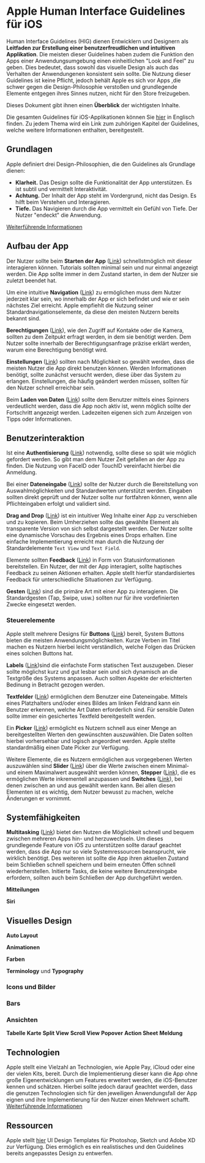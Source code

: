 # Apple Human Interface Guidelines für iOS
Human Interface Guidelines (HIG) dienen Entwicklern und Designern als **Leitfaden zur Erstellung einer benutzerfreudlichen und intuitiven Applikation**. Die meisten dieser Guidelines haben zudem die Funktion den Apps einer Anwendungsumgebung einen einheitlichen "Look and Feel" zu geben. Dies bedeutet, dass sowohl das visuelle Design als auch das Verhalten der Anwendungenen konsistent sein sollte.  Die Nutzung dieser Guidelines ist keine Pflicht, jedoch behält Apple es sich vor Apps ,die schwer gegen die Design-Philosophie verstoßen und grundlegende Elemente entgegen ihres Sinnes nutzen, nicht für den Store freizugeben.

Dieses Dokument gibt ihnen einen **Überblick** der wichtigsten Inhalte.

Die gesamten Guidelines für iOS-Applikationen können Sie [hier](https://developer.apple.com/ios/human-interface-guidelines/overview/themes/) in Englisch finden. Zu jedem Thema wird ein Link zum zuhörigen Kapitel der Guidelines, welche weitere Informationen enthalten, bereitgestellt. 
## Grundlagen
Apple definiert drei Design-Philosophien, die den Guidelines als Grundlage dienen:
* **Klarheit.** Das Design sollte die Funktionalität der App unterstützen. Es ist subtil und vermittelt Interaktivität. 
* **Achtung.** Der Inhalt der App steht im Vordergrund, nicht das Design. Es hilft beim Verstehen und Interagieren.
* **Tiefe.** Das Navigieren durch die App vermittelt ein Gefühl von Tiefe. Der Nutzer "endeckt" die Anwendung.

[Weiterführende Informationen](https://developer.apple.com/ios/human-interface-guidelines/overview/themes/)
## Aufbau der App
Der Nutzer sollte beim **Starten der App** ([Link](https://developer.apple.com/ios/human-interface-guidelines/app-architecture/onboarding/)) schnellstmöglich mit dieser interagieren können. Tutorials sollten minimal sein und nur einmal angezeigt werden. Die App sollte immer in dem Zustand starten, in dem der Nutzer sie zuletzt beendet hat.  

Um eine intuitive **Navigation** ([Link](https://developer.apple.com/ios/human-interface-guidelines/app-architecture/navigation/)) zu ermöglichen muss dem Nutzer jederzeit klar sein, wo innerhalb der App er sich befindet und wie er sein nächstes Ziel erreicht. Apple empfiehlt die Nutzung seiner Standardnavigationselemente, da diese den meisten Nutzern bereits bekannt sind.

**Berechtigungen** ([Link](https://developer.apple.com/ios/human-interface-guidelines/app-architecture/requesting-permission/)), wie den Zugriff auf Kontakte oder die Kamera, sollten zu dem Zeitpukt erfragt werden, in dem sie benötigt werden. Dem Nutzer sollte innerhalb der Berechtigungsanfrage präzise erklärt werden, warum eine Berechtigung benötigt wird.


**Einstellungen** ([Link](https://developer.apple.com/ios/human-interface-guidelines/app-architecture/settings/)) sollten nach Möglichkeit so gewählt werden, dass die meisten Nutzer die App direkt benutzen können. Werden Informationen benötigt, sollte zunächst versucht werden, diese über das System zu erlangen. Einstellungen, die häufig geändert werden müssen, sollten für den Nutzer schnell erreichbar sein.

Beim **Laden von Daten** ([Link](https://developer.apple.com/ios/human-interface-guidelines/app-architecture/loading/)) sollte dem Benutzer mittels eines Spinners verdeutlicht werden, dass die App noch aktiv ist, wenn möglich 
sollte der Fortschritt angezeigt werden. Ladezeiten eigenen sich zum Anzeigen von Tipps oder Informationen. 

## Benutzerinteraktion
Ist eine **Authentisierung** ([Link](https://developer.apple.com/ios/human-interface-guidelines/user-interaction/authentication/)) notwendig, sollte diese so spät wie möglich gefordert werden. So gibt man dem Nutzer Zeit gefallen an der App zu finden. Die Nutzung von FaceID oder TouchID vereinfacht hierbei die Anmeldung.

Bei einer **Dateneingabe** ([Link](https://developer.apple.com/ios/human-interface-guidelines/user-interaction/data-entry/)) sollte der Nutzer durch die Bereitstellung von Auswahlmöglichkeiten und Standardwerten unterstützt werden. Eingaben sollten direkt geprüft und der Nutzer sollte nur fortfahren können, wenn alle Pflichteingaben erfolgt und validiert sind.

**Drag and Drop** ([Link](https://developer.apple.com/ios/human-interface-guidelines/user-interaction/drag-and-drop/)) ist ein intuitiver Weg Inhalte einer App zu verschieben und zu kopieren. Beim Umherziehen sollte das gewählte Element als transparente Version von sich selbst dargestellt werden. Der Nutzer sollte eine dynamische Vorschau des Ergebnis eines Drops erhalten. Eine einfache Implementierung erreicht man durch die Nutzung der Standardelemente `Text View` und `Text Field`.  

Elemente sollten **Feedback** ([Link](https://developer.apple.com/ios/human-interface-guidelines/user-interaction/feedback/)) in Form von Statusinformationen bereitstellen. Ein Nutzer, der mit der App interagiert, sollte haptisches Feedback zu seinen Aktionen erhalten. Apple stellt hierfür standardisiertes Feedback für unterschiedliche Situationen zur Verfügung.

**Gesten** ([Link](https://developer.apple.com/ios/human-interface-guidelines/user-interaction/gestures/)) sind die primäre Art mit einer App zu interagieren. Die Standardgesten (Tap, Swipe, usw.) sollten nur für ihre vordefinierten Zwecke eingesetzt werden. 
### Steuerelemente
Apple stellt mehrere Designs für **Buttons** ([Link](https://developer.apple.com/ios/human-interface-guidelines/controls/buttons/)) bereit, System Buttons bieten die meisten Anwendungsmöglichkeiten. Kurze Verben im Titel machen es Nutzern hierbei leicht verständlich, welche Folgen das Drücken eines solchen Buttons hat. 

**Labels** ([Link](https://developer.apple.com/ios/human-interface-guidelines/controls/labels/))sind die einfachste Form statischen Text auszugeben. Dieser sollte möglichst kurz und gut lesbar sein und sich dynamisch an die Textgröße des Systems anpassen. Auch sollten Aspekte der erleichterten Bedinung in Betracht gezogen werden.

**Textfelder** ([Link](https://developer.apple.com/ios/human-interface-guidelines/controls/text-fields/)) ermöglichen dem Benutzer eine Dateneingabe. Mittels eines Platzhalters und/oder eines Bildes am linken Feldrand kann ein Benutzer erkennen, welche Art Daten erforderlich sind. Für sensible Daten sollte immer ein gesichertes Textfeld bereitgestellt werden. 

Ein **Picker** ([Link](https://developer.apple.com/ios/human-interface-guidelines/controls/pickers/)) ermöglicht es Nutzern schnell aus einer Menge an bereitgestellten Werten den gewünschten auszuwählen. Die Daten sollten hierbei vorhersehbar und logisch angeordnet werden. Apple stellte standardmäßig einen Date Picker zur Verfügung.

Weitere Elemente, die es Nutzern ermöglichen aus vorgegebenen Werten auszuwählen sind **Slider** ([Link](https://developer.apple.com/ios/human-interface-guidelines/controls/sliders/)) über die Werte zwischen einem Minimal- und einem Maximalwert ausgewählt werden können, **Stepper** ([Link](https://developer.apple.com/ios/human-interface-guidelines/controls/steppers/)), die es ermöglichen Werte inkrementell anzupassen und **Switches** ([Link](https://developer.apple.com/ios/human-interface-guidelines/controls/switches/)), bei denen zwischen an und aus gewählt werden kann. Bei allen diesen Elementen ist es wichtig, dem Nutzer bewusst zu machen, welche Änderungen er vornimmt.   
## Systemfähigkeiten
**Multitasking** ([Link](https://developer.apple.com/ios/human-interface-guidelines/system-capabilities/multitasking/)) bietet den Nutzen die Möglichkeit schnell und bequem zwischen mehreren Apps hin- und herzuwechseln. Um dieses grundlegende Feature von iOS zu unterstützen sollte darauf geachtet werden, dass die App nur so viele Systemressourcen beansprucht, wie wirklich benötigt. Des weiteren ist sollte die App ihren aktuellen Zustand beim Schließen schnell speichern und beim erneuten Öffen schnell wiederherstellen. Initierte Tasks, die keine weitere Benutzereingabe erfordern, sollten auch beim Schließen der App durchgeführt werden. 

**Mitteilungen**

**Siri**
## Visuelles Design
**Auto Layout**

**Animationen**

**Farben**

**Terminology** und **Typography**
### Icons und Bilder
### Bars
### Ansichten
**Tabelle**
**Karte**
**Split View**
**Scroll View**
**Popover**
**Action Sheet**
**Meldung**
## Technologien
Apple stellt eine Vielzahl an Technologien, wie Apple Pay, iCloud oder eine der vielen Kits, bereit. Durch die Implementierung dieser kann die App ohne große Eigenentwicklungen um Features erweitert werden, die iOS-Benutzer kennen und schätzen. Hierbei sollte jedoch darauf geachtet werden, dass die genutzen Technologien sich für den jeweiligen Anwendungsfall der App eignen und ihre Implementierung für den Nutzer einen Mehrwert schafft. 
[Weiterführende Informationen](https://developer.apple.com/ios/human-interface-guidelines/technologies/apple-pay/)
## Ressourcen
Apple stellt [hier](https://developer.apple.com/design/resources/#ios-apps) UI Design Templates für Photoshop, Sketch und Adobe XD zur Verfügung. Dies ermöglich es ein realistisches und den Guidelines bereits angepasstes Design zu entwerfen.
